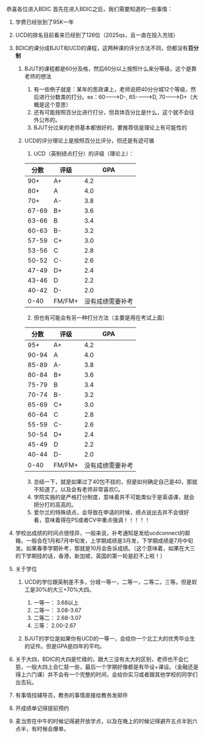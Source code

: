 恭喜各位进入BDIC
首先在进入BDIC之后，我们需要知道的一些事情：
1. 学费已经张到了95K一年
2. UCD的排名目前看来已经到了126位（2025qs，且一直在投入充钱）
3. BDIC的课分成BJUT和UCD的课程，这两种课的评分方法不同，但都没有**百分制**
   1. BJUT的课程都是60分及格，然后60分以上按照什么来分等级，这个是靠老师的想法
      1. 有一些例子就是：某年的思政课上，老师说把40分分城12个等级，然后进行分数类的打分。ex：60--->D-, 65---->D, 70--->D+（大概是这个意思）
      2. 还有可能按照百分比进行打分，但具体百分比是什么，这个就不会往外公布的。
      3. BJUT分过来的老师基本都很好的，要推荐信是理论上有可能性的
   2. UCD的评分理论上是按照百分比评分，但还是有迹可循
      1. UCD（英制绩点打分）的评级（理论上）：
   
      | 分数  | 评级   | GPA              |
      | ----- | ------ | ---------------- |
      | 90+   | A+     | 4.2              |
      | 80+   | A      | 4.0              |
      | 70+   | A-     | 3.8              |
      | 67-69 | B+     | 3.6              |
      | 63-66 | B      | 3.4              |
      | 60-63 | B-     | 3.2              |
      | 57-59 | C+     | 3.0              |
      | 53-56 | C      | 2.8              |
      | 50-52 | C-     | 2.6              |
      | 47-49 | D+     | 2.4              |
      | 43-46 | D      | 2.2              |
      | 40-42 | D-     | 2.0              |
      | 0-40  | FM/FM+ | 没有成绩需要补考 |

      2. 但也有可能会有另一种打分方法（主要是用在考试上面）
   
      | 分数  | 评级   | GPA              |
      | ----- | ------ | ---------------- |
      | 95+   | A+     | 4.2              |
      | 90-94 | A      | 4.0              |
      | 85-89 | A-     | 3.8              |
      | 80-84 | B+     | 3.6              |
      | 75-79 | B      | 3.4              |
      | 70-74 | B-     | 3.2              |
      | 65-69 | C+     | 3.0              |
      | 60-64 | C      | 2.8              |
      | 55-59 | C-     | 2.6              |
      | 50-54 | D+     | 2.4              |
      | 45-49 | D      | 2.2              |
      | 40-44 | D-     | 2.0              |
      | 0-40  | FM/FM+ | 没有成绩需要补考 |
   
      3. 总结一下，就是如果过了40包不挂的，但是如何确定自己是40，那就不知道了。以及会有老师非常喜欢C。
      4. 学院实施的是严格打分制度，意味着并不可能类似于是英语课，就会把分打的高高的。
      5. 爱尔兰的特殊绩点，会导致在申请的时候，绩点说出去并不会很好看，意味着得在PS或者CV中重点强调！！！！！
  
4. 学校出成绩的时间点很怪异，一般来说，补考通知是发给ucdconnect的邮箱，一般会在1月和7月中旬发，上学期成绩是3月发，下学期成绩是7月中旬发。如果春季学期补考，那就是10月会告诉成绩。（这个意味着，如果在大三的下学期挂的话，香港，新加坡，英国的第一轮是赶不上啦！）
5. 关于学位
   1. UCD的学位跟英制差不多，分城一等一，二等一，二等二，三等。但是软工是30%的大三+70%大四。 
      1. 一等一： 3.68以上
      2. 二等一： 3.08-3.67
      3. 二等二： 2.68-3.07
      4. 三等： 2.00-2.67
   
   2. BJUT的学位是如果你有UCD的一等一，会给你一个北工大的优秀毕业生的证件。但是GPA是四年的平均。
6. 关于大四，BDIC的大四是忙碌的，跟大三没有太大的区别，老师也不会仁慈，一般大四上会仁慈一些，最后一个学期好像都是有毕设+课设。（金融还是得上六门课）并不会有一个完整的时间，会给你实习或者跟其他学校的同学们出去玩。
7. 有事情找辅导员，教务的事情直接给教务发邮件
8. 开成绩单记得提前预约
9. 麦当劳在中午的时候记得避开放学点，以及在晚上的时候记得避开五点半到六点半，有时候会爆单。


